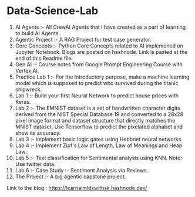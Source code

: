 # Data-Science-Lab
1) AI Agents :- All CrewAI Agents that I have created as a part of learning to build AI Agents.
2) Agentic Project :- A RAG Project for test case generator.
3) Core Concepts :- Python Core Concepts related to AI implemened on Jupyter Notebook. Blogs are posted on hashnode. Link is pasted at the end of this Readme file.
4) Gen AI :- Course notes from Google Prompt Engineering Course with Vertex AI.
5) Practice Lab 1 :- For the introductory purpose, make a machine learning model which is supposed to predict who survived during the titanic shipwreck.
6) Lab 1 :- Build your first Neural Network to predict house prices with Keras.
7) Lab 2 :- The EMNIST dataset is a set of handwritten character digits derived from the NIST Special Database 19 and converted to a 28x28 pixel image format and dataset structure that directly matches the MNIST dataset. Use Tensorflow to predict the pixelated alphabet and show its accuracy.
8) Lab 3 :- Implement basic logic gates using Hebbnet neural networks.
9) Lab 4 :- Implement Zipf's Law of Length, Law of Meanings and Heap Law.
10) Lab 5 :- Text classification for Sentimental analysis using KNN. Note: Use twitter data.
11) Lab 6 :- Case Study :- Sentiment Analysis via Reviews.
12) The Project :- A big agentic capstone project.

Link to the blog : https://learnaimldswithsk.hashnode.dev/
